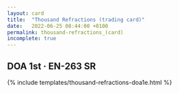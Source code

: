 ```yaml
---
layout: card
title:  "Thousand Refractions (trading card)"
date:   2022-06-25 08:44:00 +0100
permalink: thousand-refractions_(card)
incomplete: true
---
```


## DOA 1st &middot; EN-263 SR

{% include templates/thousand-refractions-doa1e.html %}
